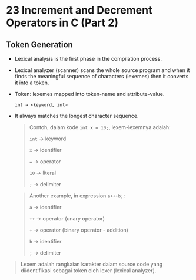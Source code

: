 # 23 Increment and Decrement Operators in C (Part 2)

## Token Generation

- Lexical analysis is the first phase in the compilation process.

- Lexical analyzer (scanner) scans the whole source program and when it finds the meaningful sequence of characters (lexemes) then it converts it into a token.

- Token: lexemes mapped into token-name and attribute-value.

  ```
  int → <keyword, int>
  ```

- It always matches the longest character sequence.

  > Contoh, dalam kode `int x = 10;`, lexem-lexemnya adalah:
  > 
  > `int` → keyword
  > 
  > `x` → identifier
  > 
  > `=` → operator
  > 
  > `10` → literal
  > 
  > `;` → delimiter

  > Another example, in expression `a+++b;`:
  > 
  > `a` → identifier
  > 
  > `++` → operator (unary operator)
  > 
  > `+` → operator (binary operator - addition)
  > 
  > `b` → identifier
  > 
  > `;` → delimiter

> Lexem adalah rangkaian karakter dalam source code yang diidentifikasi sebagai token oleh lexer (lexical analyzer).
